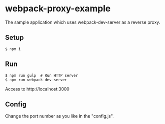# webpack-proxy-example

The sample application which uses webpack-dev-server as a reverse proxy.

## Setup

```
$ npm i
```

## Run

```
$ npm run gulp  # Run HTTP server
$ npm run webpack-dev-server
```

Access to http://localhost:3000

## Config

Change the port number as you like in the "config.js".
